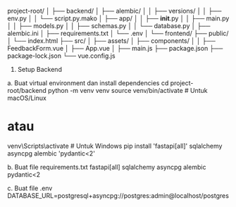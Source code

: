project-root/
│
├── backend/
│   ├── alembic/
│   │   ├── versions/
│   │   ├── env.py
│   │   └── script.py.mako
│   ├── app/
│   │   ├── __init__.py
│   │   ├── main.py
│   │   ├── models.py
│   │   ├── schemas.py
│   │   └── database.py
│   ├── alembic.ini
│   ├── requirements.txt
│   └── .env
│
└── frontend/
    ├── public/
    │   └── index.html
    ├── src/
    │   ├── assets/
    │   ├── components/
    │   │   ├── FeedbackForm.vue
    │   ├── App.vue
    │   ├── main.js
    ├── package.json
    ├── package-lock.json
    └── vue.config.js

1. Setup Backend
   
a. Buat virtual environment dan install dependencies
cd project-root/backend
python -m venv venv
source venv/bin/activate  # Untuk macOS/Linux
# atau
venv\Scripts\activate  # Untuk Windows
pip install 'fastapi[all]' sqlalchemy asyncpg alembic 'pydantic<2'


b. Buat file requirements.txt
fastapi[all]
sqlalchemy
asyncpg
alembic
pydantic<2


c. Buat file .env
DATABASE_URL=postgresql+asyncpg://postgres:admin@localhost/postgres




